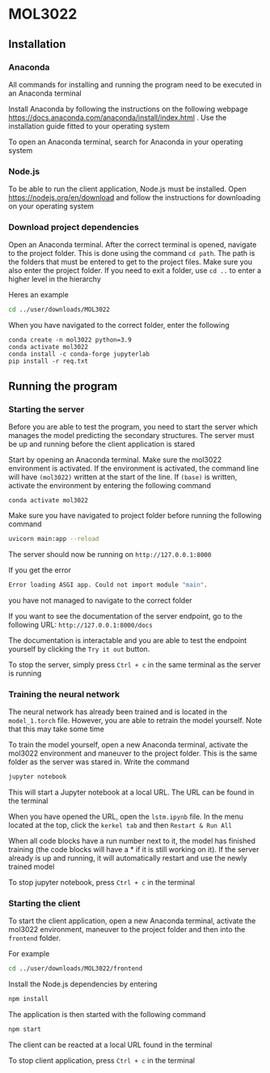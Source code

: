 # MOL3022


## Installation

### Anaconda

All commands for installing and running the program need to be executed in an Anaconda terminal

Install Anaconda by following the instructions on the following webpage https://docs.anaconda.com/anaconda/install/index.html . Use the installation guide fitted to your operating system

To open an Anaconda terminal, search for Anaconda in your operating system

### Node.js

To be able to run the client application, Node.js must be installed. Open https://nodejs.org/en/download and follow the instructions for downloading on your operating system

### Download project dependencies

Open an Anaconda terminal. After the correct terminal is opened, navigate to the project folder. This is done using the command ```cd path```. The path is the folders that must be entered to get to the project files. Make sure you also enter the project folder. If you need to exit a folder, use ```cd ..``` to enter a higher level in the hierarchy

Heres an example
```bash
cd ../user/downloads/MOL3022
```

When you have navigated to the correct folder, enter the following

```
conda create -n mol3022 python=3.9
conda activate mol3022
conda install -c conda-forge jupyterlab
pip install -r req.txt
```

## Running the program

### Starting the server

Before you are able to test the program, you need to start the server which manages the model predicting the secondary structures. The server must be up and running before the client application is stared

Start by opening an Anaconda terminal. Make sure the mol3022 environment is activated. If the environment is activated, the command line will have ```(mol3022)``` written at the start of the line. If ```(base)``` is written, activate the environment by entering the following command

```
conda activate mol3022
```

Make sure you have navigated to project folder before running the following command

```bash
uvicorn main:app --reload
```

The server should now be running on ```http://127.0.0.1:8000```

If you get the error 
```bash 
Error loading ASGI app. Could not import module "main".
```
you have not managed to navigate to the correct folder

If you want to see the documentation of the server endpoint, go to the following URL: ```http://127.0.0.1:8000/docs```

The documentation is interactable and you are able to test the endpoint yourself by clicking the ```Try it out``` button.

To stop the server, simply press ```Ctrl + c``` in the same terminal as the server is running

### Training the neural network

The neural network has already been trained and is located in the ```model_1.torch``` file. However, you are able to retrain the model yourself. Note that this may take some time

To train the model yourself, open a new Anaconda terminal, activate the mol3022 environment and maneuver to the project folder. This is the same folder as the server was stared in. Write the command

```bash
jupyter notebook
```

This will start a Jupyter notebook at a local URL. The URL can be found in the terminal

When you have opened the URL, open the ```lstm.ipynb``` file. In the menu located at the top, click the ```kerkel tab``` and then ```Restart & Run All```

When all code blocks have a run number next to it, the model has finished training (the code blocks will have a * if it is still working on it). If the server already is up and running, it will automatically restart and use the newly trained model

To stop jupyter notebook, press ```Ctrl + c``` in the terminal

### Starting the client

To start the client application, open a new Anaconda terminal, activate the mol3022 environment, maneuver to the project folder and then into the ```frontend``` folder.

For example
```bash
cd ../user/downloads/MOL3022/frontend
```

Install the Node.js dependencies by entering
```bash
npm install
```

The application is then started with the following command
```bash
npm start
```

The client can be reacted at a local URL found in the terminal

To stop client application, press ```Ctrl + c``` in the terminal